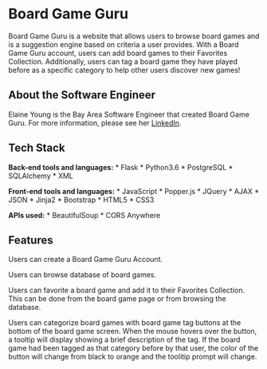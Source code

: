 # Board Game Guru

Board Game Guru is a website that allows users to browse board games and is a suggestion engine based on criteria a user provides. With a Board Game Guru account, users can add board games to their Favorites Collection. Additionally, users can tag a board game they have played before as a specific category to help other users discover new games!

## About the Software Engineer

Elaine Young is the Bay Area Software Engineer that created Board Game Guru. For more information, please see her [LinkedIn](https://www.linkedin.com/in/eyoung8/).

## Tech Stack

__Back-end tools and languages:__
    * Flask
    * Python3.6
    * PostgreSQL
    * SQLAlchemy
    * XML

__Front-end tools and languages:__
    * JavaScript
    * Popper.js
    * JQuery
    * AJAX
    * JSON
    * Jinja2
    * Bootstrap
    * HTML5
    * CSS3

__APIs used:__
    * BeautifulSoup
    * CORS Anywhere

## Features

Users can create a Board Game Guru Account.




Users can browse database of board games.




Users can favorite a board game and add it to their Favorites Collection. This can be done from the board game page or from browsing the database.



Users can categorize board games with board game tag buttons at the bottom of the board game screen. When the mouse hovers over the button, a tooltip will display showing a brief description of the tag. If the board game had been tagged as that category before by that user, the color of the button will change from black to orange and the toolitip prompt will change.











